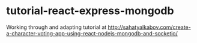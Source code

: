 # tutorial-react-express-mongodb

Working through and adapting tutorial at http://sahatyalkabov.com/create-a-character-voting-app-using-react-nodejs-mongodb-and-socketio/